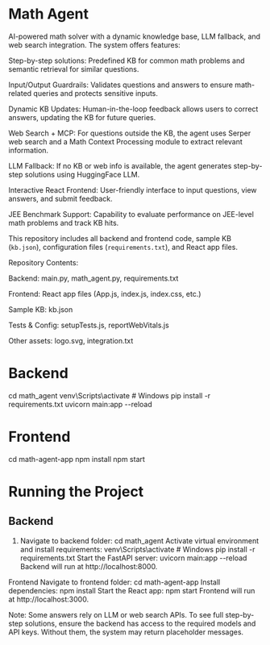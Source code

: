 # Math Agent

AI-powered math solver with a dynamic knowledge base, LLM fallback, and web search integration. The system offers features:

Step-by-step solutions: Predefined KB for common math problems and semantic retrieval for similar questions.

Input/Output Guardrails: Validates questions and answers to ensure math-related queries and protects sensitive inputs.

Dynamic KB Updates: Human-in-the-loop feedback allows users to correct answers, updating the KB for future queries.

Web Search + MCP: For questions outside the KB, the agent uses Serper web search and a Math Context Processing module to extract relevant information.

LLM Fallback: If no KB or web info is available, the agent generates step-by-step solutions using HuggingFace LLM.

Interactive React Frontend: User-friendly interface to input questions, view answers, and submit feedback.

JEE Benchmark Support: Capability to evaluate performance on JEE-level math problems and track KB hits.

This repository includes all backend and frontend code, sample KB (`kb.json`), configuration files (`requirements.txt`), and React app files.  


Repository Contents:

Backend: main.py, math_agent.py, requirements.txt

Frontend: React app files (App.js, index.js, index.css, etc.)

Sample KB: kb.json

Tests & Config: setupTests.js, reportWebVitals.js

Other assets: logo.svg, integration.txt

# Backend
cd math_agent
venv\Scripts\activate  # Windows
pip install -r requirements.txt
uvicorn main:app --reload

# Frontend
cd math-agent-app
npm install
npm start
# Running the Project

## Backend
1. Navigate to backend folder:
   cd math_agent
Activate virtual environment and install requirements:
venv\Scripts\activate  # Windows
pip install -r requirements.txt
Start the FastAPI server:
uvicorn main:app --reload
Backend will run at http://localhost:8000.

Frontend
Navigate to frontend folder:
cd math-agent-app
Install dependencies:
npm install
Start the React app:
npm start
Frontend will run at http://localhost:3000.

Note: Some answers rely on LLM or web search APIs. To see full step-by-step solutions, ensure the backend has access to the required models and API keys. Without them, the system may return placeholder messages.
